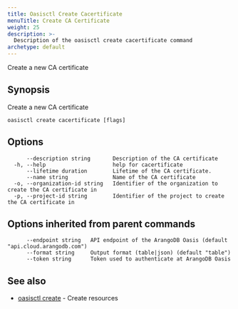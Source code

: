 ```yaml
---
title: Oasisctl Create Cacertificate
menuTitle: Create CA Certificate
weight: 25
description: >-
  Description of the oasisctl create cacertificate command
archetype: default
---
```

Create a new CA certificate

## Synopsis

Create a new CA certificate

```
oasisctl create cacertificate [flags]
```

## Options

```
      --description string       Description of the CA certificate
  -h, --help                     help for cacertificate
      --lifetime duration        Lifetime of the CA certificate.
      --name string              Name of the CA certificate
  -o, --organization-id string   Identifier of the organization to create the CA certificate in
  -p, --project-id string        Identifier of the project to create the CA certificate in
```

## Options inherited from parent commands

```
      --endpoint string   API endpoint of the ArangoDB Oasis (default "api.cloud.arangodb.com")
      --format string     Output format (table|json) (default "table")
      --token string      Token used to authenticate at ArangoDB Oasis
```

## See also

* [oasisctl create](_index.md)	 - Create resources

